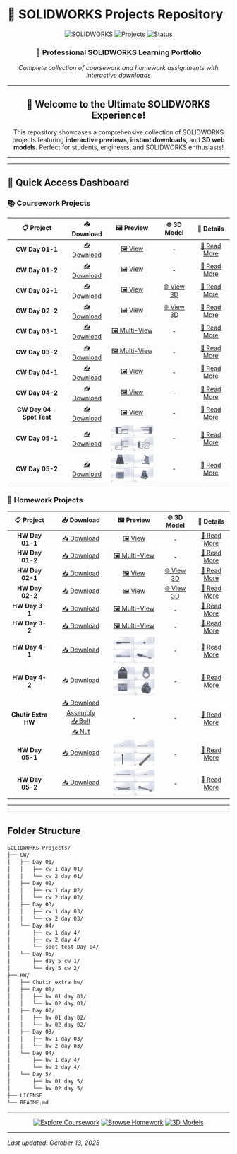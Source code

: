 # 🎯 SOLIDWORKS Projects Repository

<div align="center">

![SOLIDWORKS](https://img.shields.io/badge/SOLIDWORKS-Projects-red?style=for-the-badge&logo=solidworks)
![Projects](https://img.shields.io/badge/Projects-12+-blue?style=for-the-badge)
![Status](https://img.shields.io/badge/Status-Active-success?style=for-the-badge)

### 🚀 **Professional SOLIDWORKS Learning Portfolio**
*Complete collection of coursework and homework assignments with interactive downloads*

---

## 🌟 **Welcome to the Ultimate SOLIDWORKS Experience!**

This repository showcases a comprehensive collection of SOLIDWORKS projects featuring **interactive previews**, **instant downloads**, and **3D web models**. Perfect for students, engineers, and SOLIDWORKS enthusiasts!

</div>

---

---

## 🚀 **Quick Access Dashboard**

### 📚 **Coursework Projects**

<div align="center">

| 📋 **Project** | 📥 **Download** | 🖼️ **Preview** | 🌐 **3D Model** | 📂 **Details** |
|:---:|:---:|:---:|:---:|:---:|
| **CW Day 01-1** | [📥 Download](CW/Day%2001/cw%201%20day%2001/cWW1.SLDPRT) | [🖼️ View](CW/Day%2001/cw%201%20day%2001/cw%201.png) | - | [📖 Read More](CW/Day%2001/cw%201%20day%2001/README.md) |
| **CW Day 01-2** | [📥 Download](CW/Day%2001/cw%202%20day%2001/cw2.SLDPRT) | [🖼️ View](CW/Day%2001/cw%202%20day%2001/cw%202.png) | - | [📖 Read More](CW/Day%2001/cw%202%20day%2001/README.md) |
| **CW Day 02-1** | [📥 Download](CW/Day%2002/cw%201%20day%2002/cw%203%20DAY%2002,%2001.SLDPRT) | [🖼️ View](CW/Day%2002/cw%201%20day%2002/cw%203%20DAY%2002,%2001.JPG) | [🌐 View 3D](CW/Day%2002/cw%201%20day%2002/cw_3_day_02,_01.glb) | [📖 Read More](CW/Day%2002/cw%201%20day%2002/README.md) |
| **CW Day 02-2** | [📥 Download](CW/Day%2002/cw%202%20day%2002/cw%20%20DAY%2002,%2002.SLDPRT) | [🖼️ View](CW/Day%2002/cw%202%20day%2002/cw%20%20DAY%2002,%2002.JPG) | [🌐 View 3D](CW/Day%2002/cw%202%20day%2002/cw%20%20DAY%2002,%2002.glb) | [📖 Read More](CW/Day%2002/cw%202%20day%2002/README.md) |
| **CW Day 03-1** | [📥 Download](CW/Day%2003/cw%201%20day%2003/cw%2001,%20day%2003.SLDPRT) | [🖼️ Multi-View](CW/Day%2003/cw%201%20day%2003/README.md) | - | [📖 Read More](CW/Day%2003/cw%201%20day%2003/README.md) |
| **CW Day 03-2** | [📥 Download](CW/Day%2003/cw%202%20day%2003/cw%2002,%20day%2003.SLDPRT) | [🖼️ Multi-View](CW/Day%2003/cw%202%20day%2003/README.md) | - | [📖 Read More](CW/Day%2003/cw%202%20day%2003/README.md) |
| **CW Day 04-1** | [📥 Download](CW/Day%2004/cw%201%20day%204/cw%2001.SLDPRT) | [🖼️ View](CW/Day%2004/cw%201%20day%204/Screenshot%202025-10-13%20032712.png) | - | [📖 Read More](CW/Day%2004/cw%201%20day%204/README.md) |
| **CW Day 04-2** | [📥 Download](CW/Day%2004/cw%202%20day%204/cw%2002.SLDPRT) | [🖼️ View](CW/Day%2004/cw%202%20day%204/Screenshot%202025-10-13%20032801.png) | - | [📖 Read More](CW/Day%2004/cw%202%20day%204/README.md) |
| **CW Day 04 - Spot Test** | [📥 Download](CW/Day%2004/spot%20test%20Day%2004/cw%20spot%20test.SLDPRT) | [🖼️ View](CW/Day%2004/spot%20test%20Day%2004/Screenshot%202025-10-13%20032734.png) | - | [📖 Read More](CW/Day%2004/spot%20test%20Day%2004/README.md) |
| **CW Day 05-1** | [📥 Download](CW/Day%2005/day%205%20cw%201/day%205%20cw%201.SLDPRT) | <img src="CW/Day%2005/day%205%20cw%201/Screenshot%202025-10-20%20122707.png" alt="CW Day 05-1 preview" width="120" /> | - | [📖 Read More](CW/Day%2005/day%205%20cw%201/README.md) |
| **CW Day 05-2** | [📥 Download](CW/Day%2005/day%205%20cw%202/day%205%20cw%202.SLDPRT) | <img src="CW/Day%2005/day%205%20cw%202/Screenshot%202025-10-20%20122757.png" alt="CW Day 05-2 preview" width="120" /> | - | [📖 Read More](CW/Day%2005/day%205%20cw%202/README.md) |

</div>

### 📝 **Homework Projects**

<div align="center">

| 📋 **Project** | 📥 **Download** | 🖼️ **Preview** | 🌐 **3D Model** | 📂 **Details** |
|:---:|:---:|:---:|:---:|:---:|
| **HW Day 01-1** | [📥 Download](HW/Day%2001/hw%2001%20day%2001/HW%201.SLDPRT) | [🖼️ View](HW/Day%2001/hw%2001%20day%2001/hw%201.png) | - | [📖 Read More](HW/Day%2001/hw%2001%20day%2001/README.md) |
| **HW Day 01-2** | [📥 Download](HW/Day%2001/hw%2002%20day%2001/HW%202.SLDPRT) | [🖼️ Multi-View](HW/Day%2001/hw%2002%20day%2001/README.md) | - | [📖 Read More](HW/Day%2001/hw%2002%20day%2001/README.md) |
| **HW Day 02-1** | [📥 Download](HW/Day%2002/hw%2001%20day%2002/HW%203%20DAY%2002,%2001.SLDPRT) | [🖼️ View](HW/Day%2002/hw%2001%20day%2002/HW%203%20DAY%2002,%2001.JPG) | [🌐 View 3D](HW/Day%2002/hw%2001%20day%2002/hw_3_day_02,_01.glb) | [📖 Read More](HW/Day%2002/hw%2001%20day%2002/README.md) |
| **HW Day 02-2** | [📥 Download](HW/Day%2002/hw%2002%20day%2002/HW%204%20DAY%2002,%2002.SLDPRT) | [🖼️ View](HW/Day%2002/hw%2002%20day%2002/HW%204%20DAY%2002,%2002.JPG) | [🌐 View 3D](HW/Day%2002/hw%2002%20day%2002/hw_4_day_02,_02.glb) | [📖 Read More](HW/Day%2002/hw%2002%20day%2002/README.md) |
| **HW Day 3-1** | [📥 Download](HW/Day%2003/hw%201%20day%2003/hw%20day%203,%2001.SLDPRT) | [🖼️ Multi-View](HW/Day%2003/hw%201%20day%2003/README.md) | - | [📖 Read More](HW/Day%2003/hw%201%20day%2003/README.md) |
| **HW Day 3-2** | [📥 Download](HW/Day%2003/hw%202%20day%2003/hw%20day%203,%2002.SLDPRT) | [🖼️ Multi-View](HW/Day%2003/hw%202%20day%2003/README.md) | - | [📖 Read More](HW/Day%2003/hw%202%20day%2003/README.md) |
| **HW Day 4-1** | [📥 Download](HW/Day%2004/hw%201%20day%204/02.SLDPRT) | <img src="HW/Day%2004/hw%201%20day%204/Screenshot%202025-10-13%20031429.png" alt="HW Day 04-1 preview" width="120" /> | - | [📖 Read More](HW/Day%2004/hw%201%20day%204/README.md) |
| **HW Day 4-2** | [📥 Download](HW/Day%2004/hw%202%20day%204/01.SLDPRT) | <img src="HW/Day%2004/hw%202%20day%204/Screenshot%202025-10-13%20031657.png" alt="HW Day 04-2 preview" width="120" /> | - | [📖 Read More](HW/Day%2004/hw%202%20day%204/README.md) |
| **Chutir Extra HW** | [📥 Download Assembly](HW/Chutir%20extra%20hw/Assem1.SLDASM) <br> [📥 Bolt](HW/Chutir%20extra%20hw/bolt.SLDPRT) <br> [📥 Nut](HW/Chutir%20extra%20hw/nut.SLDPRT) | - | - | [📖 Read More](HW/Chutir%20extra%20hw/README.md) |
| **HW Day 05-1** | [📥 Download](HW/Day%205/hw%2001%20day%205/hw%2001%20day%205%20drill.SLDPRT) | <img src="HW/Day%205/hw%2001%20day%205/Screenshot%202025-10-19%20225850.png" alt="HW Day 05-1 preview" width="120" /> | - | [📖 Read More](HW/Day%205/hw%2001%20day%205/README.md) |
| **HW Day 05-2** | [📥 Download](HW/Day%205/hw%2002%20day%205/hw%2002%20day%205%20spanner%20main.SLDPRT) | <img src="HW/Day%205/hw%2002%20day%205/Screenshot%202025-10-20%20120639.png" alt="HW Day 05-2 preview" width="120" /> | - | [📖 Read More](HW/Day%205/hw%2002%20day%205/README.md) |

</div>

---

---

##  Folder Structure

```
SOLIDWORKS-Projects/
├── CW/
│   ├── Day 01/
│   │   ├── cw 1 day 01/
│   │   └── cw 2 day 01/
│   ├── Day 02/
│   │   ├── cw 1 day 02/
│   │   └── cw 2 day 02/
│   ├── Day 03/
│   │   ├── cw 1 day 03/
│   │   └── cw 2 day 03/
│   └── Day 04/
│       ├── cw 1 day 4/
│       ├── cw 2 day 4/
│       └── spot test Day 04/
│   └── Day 05/
│       ├── day 5 cw 1/
│       └── day 5 cw 2/
├── HW/
│   ├── Chutir extra hw/
│   ├── Day 01/
│   │   ├── hw 01 day 01/
│   │   └── hw 02 day 01/
│   ├── Day 02/
│   │   ├── hw 01 day 02/
│   │   └── hw 02 day 02/
│   ├── Day 03/
│   │   ├── hw 1 day 03/
│   │   └── hw 2 day 03/
│   └── Day 04/
│       ├── hw 1 day 4/
│       └── hw 2 day 4/
│   └── Day 5/
│       ├── hw 01 day 5/
│       └── hw 02 day 5/
├── LICENSE
└── README.md
```
---

<div align="center">

[![Explore Coursework](https://img.shields.io/badge/📚_Coursework-blue?style=for-the-badge)](CW/)
[![Browse Homework](https://img.shields.io/badge/📝_Homework-green?style=for-the-badge)](HW/)
[![3D Models](https://img.shields.io/badge/🌐_3D_Models-purple?style=for-the-badge)](CW/Day%2002/cw%201%20day%2002/README.md)

</div>

---

*Last updated: October 13, 2025*

